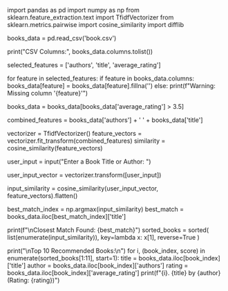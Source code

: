 import pandas as pd
import numpy as np
from sklearn.feature_extraction.text import TfidfVectorizer
from sklearn.metrics.pairwise import cosine_similarity
import difflib

books_data = pd.read_csv('book.csv')

print("CSV Columns:", books_data.columns.tolist())

selected_features = ['authors', 'title', 'average_rating']

for feature in selected_features:
    if feature in books_data.columns:
        books_data[feature] = books_data[feature].fillna('')
    else:
        print(f"Warning: Missing column '{feature}'")

books_data = books_data[books_data['average_rating'] > 3.5]

combined_features = books_data['authors'] + ' ' + books_data['title']

vectorizer = TfidfVectorizer()
feature_vectors = vectorizer.fit_transform(combined_features)
similarity = cosine_similarity(feature_vectors)

user_input = input("Enter a Book Title or Author: ")

user_input_vector = vectorizer.transform([user_input])

input_similarity = cosine_similarity(user_input_vector, feature_vectors).flatten()

best_match_index = np.argmax(input_similarity)
best_match = books_data.iloc[best_match_index]['title']

print(f"\nClosest Match Found: {best_match}")
sorted_books = sorted(
    list(enumerate(input_similarity)),
    key=lambda x: x[1], 
    reverse=True
)

print("\nTop 10 Recommended Books:\n")
for i, (book_index, score) in enumerate(sorted_books[1:11], start=1):
    title = books_data.iloc[book_index]['title']
    author = books_data.iloc[book_index]['authors']
    rating = books_data.iloc[book_index]['average_rating']
    print(f"{i}. {title} by {author} (Rating: {rating})")
